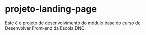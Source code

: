 # projeto-landing-page
Este é o projeto de desenvolvimento do módulo base do curso de Desenvolver Front-end da Escola DNC.
